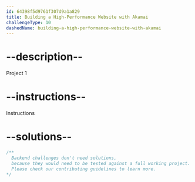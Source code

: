 ```yaml
---
id: 64398f5d9761f307d9a1a829
title: Building a High-Performance Website with Akamai
challengeType: 10
dashedName: building-a-high-performance-website-with-akamai
---
```


# --description--

Project 1

# --instructions--

Instructions

# --solutions--

```js
/**
  Backend challenges don't need solutions,
  because they would need to be tested against a full working project.
  Please check our contributing guidelines to learn more.
*/
```